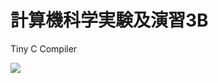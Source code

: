 # 計算機科学実験及演習3B

Tiny C Compiler

![](http://37.media.tumblr.com/d76c9b149abccc21433dbe18b1ec2411/tumblr_mo96k8wjDm1rizambo1_500.gif)
